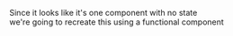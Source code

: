 Since it looks like it's one component with no state  
we're going to recreate this using a functional component  